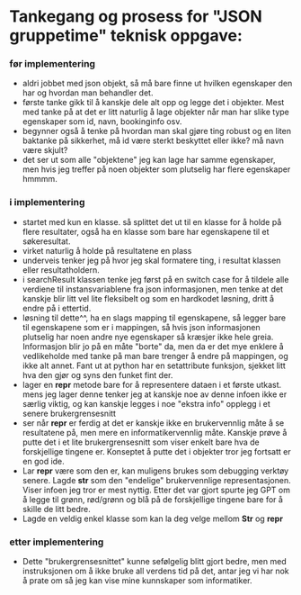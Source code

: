 # Tankegang og prosess for "JSON gruppetime" teknisk oppgave:

### før implementering
- aldri jobbet med json objekt, så må bare finne ut hvilken egenskaper den har og hvordan man behandler det. 
- første tanke gikk til å kanskje dele alt opp og legge det i objekter. Mest med tanke på at det er litt naturlig å lage objekter når man har slike type egenskaper som id, navn, bookinginfo osv.
- begynner også å tenke på hvordan man skal gjøre ting robust og en liten baktanke på sikkerhet, må id være sterkt beskyttet eller ikke? må navn være skjult?
- det ser ut som alle "objektene" jeg kan lage har samme egenskaper, men hvis jeg treffer på noen objekter som plutselig har flere egenskaper hmmmm.
  
### i implementering
- startet med kun en klasse. så splittet det ut til en klasse for å holde på flere resultater, også ha en klasse som bare har egenskapene til et søkeresultat. 
- virket naturlig å holde på resultatene en plass
- underveis tenker jeg på hvor jeg skal formatere ting, i resultat klassen eller resultatholdern.
- i searchResult klassen tenke jeg først på en switch case for å tildele alle verdiene til instansvariablene fra json informasjonen, men tenke at det kanskje blir litt vel lite fleksibelt og som en hardkodet løsning, dritt å endre på i ettertid.
- løsning til dette^^, ha en slags mapping til egenskapene, så legger bare til egenskapene som er i mappingen, så hvis json informasjonen plutselig har noen andre nye egenskaper så kræsjer ikke hele greia. Informasjon blir jo på en måte "borte" da, men da er det mye enklere å vedlikeholde med tanke på man bare trenger å endre på mappingen, og ikke alt annet. Fant ut at python har en setattribute funksjon, sjekket litt hva den gjør og syns den funket fint der. 
- lager en __repr__ metode bare for å representere dataen i et første utkast. mens jeg lager denne tenker jeg at kanskje noe av denne infoen ikke er særlig viktig, og kan kanskje legges i noe "ekstra info" opplegg i et senere brukergrensesnitt
- ser når __repr__ er ferdig at det er kanskje ikke en brukervennlig måte å se resultatene på, men mere en informatikervennlig måte. Kanskje prøve å putte det i et lite brukergrensesnitt som viser enkelt bare hva de forskjellige tingene er. Konseptet å putte det i objekter tror jeg fortsatt er en god ide.
- Lar __repr__ være som den er, kan muligens brukes som debugging verktøy senere. Lagde __str__ som den "endelige" brukervennlige representasjonen. Viser infoen jeg tror er mest nyttig. Etter det var gjort spurte jeg GPT om å legge til grønn, rød/grønn og blå på de forskjellige tingene bare for å skille de litt bedre. 
- Lagde en veldig enkel klasse som kan la deg velge mellom __Str__ og __repr__

### etter implementering
- Dette "brukergrensesnittet" kunne sefølgelig blitt gjort bedre, men med instruksjonen om å ikke bruke all verdens tid på det, antar jeg vi har nok å prate om så jeg kan vise mine kunnskaper som informatiker.
